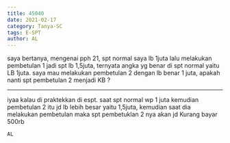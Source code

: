 ```yaml
---
title: 45040
date: 2021-02-17
category: Tanya-SC
tags: E-SPT
author: AL
---
```


saya bertanya, mengenai pph 21, spt normal saya lb 1juta lalu melakukan pembetulan 1 jadi spt lb 1,5juta, ternyata angka yg benar di spt normal yaitu LB 1juta. saya mau melakukan pembetulan 2 dengan lb benar 1 juta, apakah nanti spt pembetulan 2 menjadi KB ?

---

iyaa kalau di praktekkan di espt. saat spt normal wp 1 juta kemudian pembetulan 2 itu jd lb lebih besar yaitu 1,5juta, kemudian saat dia melakukan pembetulan maka spt pembetuklan 2 nya akan jd Kurang bayar 500rb

`AL`

